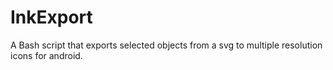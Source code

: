 # InkExport
A Bash script that exports selected objects from a svg to multiple resolution icons for android.
